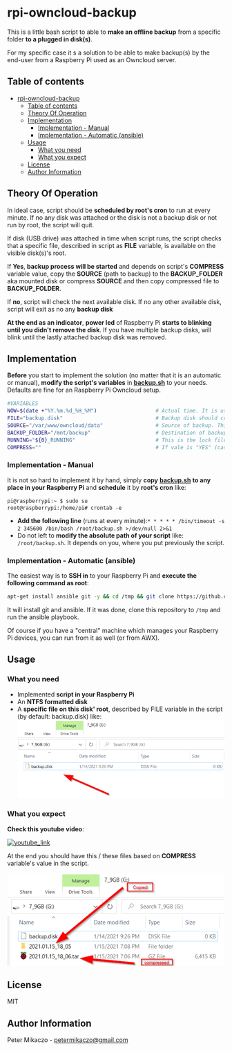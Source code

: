 # rpi-owncloud-backup

This is a little bash script to able to **make an offline backup** from a specific folder **to a plugged in disk(s)**.

For my specific case it s a solution to be able to make backup(s) by the end-user from a Raspberry Pi used as an Owncloud server.

## Table of contents

- [rpi-owncloud-backup](#rpi-owncloud-backup)
  - [Table of contents](#table-of-contents)
  - [Theory Of Operation](#theory-of-operation)
  - [Implementation](#implementation)
    - [Implementation - Manual](#implementation---manual)
    - [Implementation - Automatic (ansible)](#implementation---automatic-ansible)
  - [Usage](#usage)
    - [What you need](#what-you-need)
    - [What you expect](#what-you-expect)
  - [License](#license)
  - [Author Information](#author-information)

## Theory Of Operation

In ideal case, script should be **scheduled by root's cron** to run at every minute. If no any disk was attached or the disk is not a backup disk or not run by root, the script will quit.

If disk (USB drive) was attached in time when script runs, the script checks that a specific file, described in script as **FILE** variable, is available on the visible disk(s)'s root.

If **Yes**, **backup process will be started** and depends on script's **COMPRESS** variable value, copy the **SOURCE** (path to backup) to the **BACKUP_FOLDER** aka mounted disk or compress  **SOURCE** and then copy compressed file to **BACKUP_FOLDER**.

If **no**, script will check the next available disk. If no any other available disk, script will exit as no any **backup disk**

**At the end as an indicator**, **power led** of Raspberry Pi **starts to blinking until you didn't remove the disk**. If you have multiple backup disks, will blink until the lastly attached backup disk was removed.

## Implementation

**Before** you start to implement the solution (no matter that it is an automatic or manual), **modify the script's variables** in [**backup.sh**](./backup.sh) to your needs. Defaults are fine for an Raspberry Pi Owncloud setup.

```bash
#VARIABLES
NOW=$(date +"%Y.%m.%d_%H_%M")                   # Actual time. It is used for backup time-stamp.
FILE="backup.disk"                              # Backup disk should contain this file on the root to be able to detected by script as destination aka backup disk.
SOURCE="/var/www/owncloud/data"                 # Source of backup. This folder will be copied to BACKUP_FOLDER.
BACKUP_FOLDER="/mnt/backup"                     # Destination of backup. This folder will contain the same files and folders as SOURCE.
RUNNING="${0}_RUNNING"                          # This is the lock file. If file is exist, means script is running (prevent concurrent running).
COMPRESS=""                                     # If vale is "YES" (case-sensitive), SOURCE will be compressed and copied to BACKUP_FOLDER instead of just copying.

```

### Implementation - Manual

It is not so hard to implement it by hand, simply **copy** [**backup.sh**](./backup.sh) **to any place in your Raspberry Pi** and **schedule** it by __root's cron__ like:

```
pi@raspberrypi:~ $ sudo su
root@raspberrypi:/home/pi# crontab -e
```

- **Add the following line** (runs at every minute):`* * * * * /bin/timeout -s 2 345600 /bin/bash /root/backup.sh >/dev/null 2>&1`
- Do not left to **modify the absolute path of your script** like: `/root/backup.sh`. It depends on you, where you put previously the script.

### Implementation - Automatic (ansible)

The easiest way is to **SSH in** to your Raspberry Pi and **execute the following command as root**:

``` bash
apt-get install ansible git -y && cd /tmp && git clone https://github.com/ch-e-mistry/rpi-owncloud-backup.git && ansible-playbook ./rpi-owncloud-backup/backup.yaml
```

It will install git and ansible. If it was done, clone this repository to `/tmp` and run the ansible playbook.

Of course if you have a "central" machine which manages your Raspberry Pi devices, you can run from it as well (or from AWX).

## Usage

### What you need

- Implemented **script in your Raspberry Pi**
- An **NTFS formatted disk**
- A **specific file on this disk' root**, described by FILE variable in the script (by default: backup.disk) like:
![backup.disk](documentation/file_backup.disk.png)

### What you expect

**Check this youtube video**:

[![youtube_link](http://img.youtube.com/vi/GW3dK1QVUvA/0.jpg)](http://www.youtube.com/watch?v=GW3dK1QVUvA "Raspberry Pi backup")

At the end you should have this / these files based on **COMPRESS** variable's value in the script.

![result](documentation/result.png)

## License

MIT

## Author Information

Peter Mikaczo - <petermikaczo@gmail.com>
